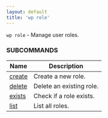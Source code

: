 ```yaml
---
layout: default
title: 'wp role'
---
```


`wp role` - Manage user roles.



### SUBCOMMANDS

<table>
	<thead>
	<tr>
		<th>Name</th>
		<th>Description</th>
	</tr>
	</thead>
	<tbody>
		<tr>
			<td><a href="/commands/role/create">create</a></td>
			<td>Create a new role.</td>
		</tr>
		<tr>
			<td><a href="/commands/role/delete">delete</a></td>
			<td>Delete an existing role.</td>
		</tr>
		<tr>
			<td><a href="/commands/role/exists">exists</a></td>
			<td>Check if a role exists.</td>
		</tr>
		<tr>
			<td><a href="/commands/role/list">list</a></td>
			<td>List all roles.</td>
		</tr>
	</tbody>
</table>
